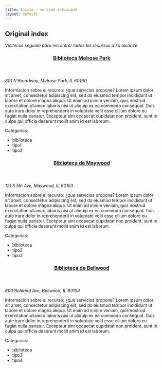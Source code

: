 ```yaml
---
title: Inicio - version anticuada
layout: default
---
```

## Original index

<em>Visitenos seguido para encontrar todos los recursos a su alcanze.</em>

<!--First article-->
<article>

  <header><h3 class="resource"><a href="https://mpplibrary.org" title="Visitar pagina de la Biblioteca Melrose Park">Biblioteca Melrose Park</a></h3></header>

  <address> 801 N Broadway, Melrose Park, IL 60160 </address>


  <p>Informacion sobre el recurso: ¿que servicios propone? Lorem ipsum dolor sit amet, consectetur adipiscing elit, sed do eiusmod tempor incididunt ut labore et dolore magna aliqua. Ut enim ad minim veniam, quis nostrud exercitation ullamco laboris nisi ut aliquip ex ea commodo consequat. Duis aute irure dolor in reprehenderit in voluptate velit esse cillum dolore eu fugiat nulla pariatur. Excepteur sint occaecat cupidatat non proident, sunt in culpa qui officia deserunt mollit anim id est laborum.</p>

  Categorias:
    <ul id="tags">
      <li>biblioteca</li>
      <li>tipo1</li>
      <li>tipo2</li>
    </ul>

</article>

<!--Second Article-->
<article>
  <header><h3 class="resource"><a href="https://www.maywoodlibrary.org" title="Visitar pagina de la Biblioteca Maywood">Biblioteca de Maywood</a></h3></header>
  <address>121 S 5th Ave, Maywood, IL 60153</address>
  <p>Informacion sobre el recurso: ¿que servicios propone? Lorem ipsum dolor sit amet, consectetur adipiscing elit, sed do eiusmod tempor incididunt ut labore et dolore magna aliqua. Ut enim ad minim veniam, quis nostrud exercitation ullamco laboris nisi ut aliquip ex ea commodo consequat. Duis aute irure dolor in reprehenderit in voluptate velit esse cillum dolore eu fugiat nulla pariatur. Excepteur sint occaecat cupidatat non proident, sunt in culpa qui officia deserunt mollit anim id est laborum.</p>


  Categorias:
    <ul id="tags">
      <li>biblioteca</li>
      <li>tipo2</li>
      <li>tipo3</li>
    </ul>

</article>

<!--Third Article-->
<article>
  <header><h3 class="resource library"><a href="https://www.bellwoodlibrary.org" title="Visitar pagina de la Biblioteca Bellwood">Biblioteca de Bellwood</a></h3></header>
  <address>600 Bohland Ave, Bellwood, IL 60104</address>

  <p>Informacion sobre el recurso: ¿que servicios propone? Lorem ipsum dolor sit amet, consectetur adipiscing elit, sed do eiusmod tempor incididunt ut labore et dolore magna aliqua. Ut enim ad minim veniam, quis nostrud exercitation ullamco laboris nisi ut aliquip ex ea commodo consequat. Duis aute irure dolor in reprehenderit in voluptate velit esse cillum dolore eu fugiat nulla pariatur. Excepteur sint occaecat cupidatat non proident, sunt in culpa qui officia deserunt mollit anim id est laborum.</p>


  Categorias:
    <ul id="tags">
      <li>biblioteca</li>
      <li>tipo3</li>
      <li>tipo4</li>
    </ul>
</article>
